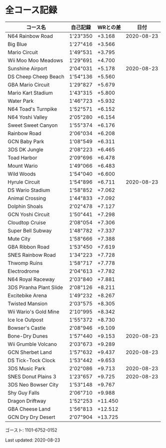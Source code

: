 # 全コース記録

|コース名|自己記録|WRとの差|日付
|--|--|--|--|
|N64 Rainbow Road|1'23"350|+3.168|2020-08-23|
|Big Blue|1'27"416|+3.566||
|Mario Circuit|1'49"531|+3.795||
|Wii Moo Moo Meadows|1'29"691|+4.700||
|Sunshine Airport|2'04"031|+5.178|2020-08-23|
|DS Cheep Cheep Beach|1'54"136|+5.560||
|GBA Mario Circuit|1'29"827|+5.679||
|Mario Kart Stadium|1'43"315|+5.800||
|Water Park|1'46"723|+5.932||
|N64 Toad's Turnpike|1'52"571|+6.152||
|N64 Yoshi Valley|2'05"280|+6.154||
|Sweet Sweet Canyon|1'55"374|+6.176||
|Rainbow Road|2'06"034|+6.208||
|GCN Baby Park|1'08"549|+6.311||
|3DS DK Jungle|2'08"223|+6.465||
|Toad Harbor|2'09"696|+6.478||
|Mount Wario|1'49"066|+6.483||
|Wild Woods|1'54"040|+6.600||
|Hyrule Circuit|1'54"896|+6.711|2020-08-23|
|DS Wario Stadium|1'58"852|+7.062||
|Animal Crossing|1'44"833|+7.092||
|Dolphin Shoals|2'02"478|+7.127||
|GCN Yoshi Circuit|1'50"441|+7.298||
|Cloudtop Cruise|2'08"054|+7.306||
|Super Bell Subway|1'48"782|+7.337||
|Mute City|1'58"666|+7.388||
|GBA Ribbon Road|1'53"450|+7.619||
|SNES Rainbow Road|1'34"223|+7.728||
|Thwomp Ruins|1'58"717|+7.778||
|Electrodrome|2'04"613|+7.782||
|N64 Royal Raceway|2'03"840|+7.881||
|3DS Piranha Plant Slide|2'08"126|+8.211||
|Excitebike Arena|1'49"232|+8.267||
|Twisted Mansion|2'03"575|+8.305||
|Wii Wario's Gold Mine|2'10"995|+8.342||
|Ice Ice Outpost|1'55"372|+8.730||
|Bowser's Castle|2'08"946|+9.109||
|Bone-Dry Dunes|1'57"440|+9.153|2020-08-23|
|Wii Grumble Volcano|2'03"673|+9.289||
|GCN Sherbet Land|1'57"632|+9.437|2020-08-23|
|DS Tick-Tock Clock|1'53"442|+9.653||
|3DS Music Park|2'02"086|+9.713|2020-08-23|
|SNES Donut Plains 3|1'23"657|+9.725|2020-08-23|
|3DS Neo Bowser City|1'53"148|+9.767||
|Shy Guy Falls|2'06"710|+9.988||
|Dragon Driftway|1'52"253|+11.450||
|GBA Cheese Land|1'56"813|+12.512||
|GCN Dry Dry Desert|2'07"904|+13.725||

ゴースト: 1101-6752-0152

Last updated: 2020-08-23
